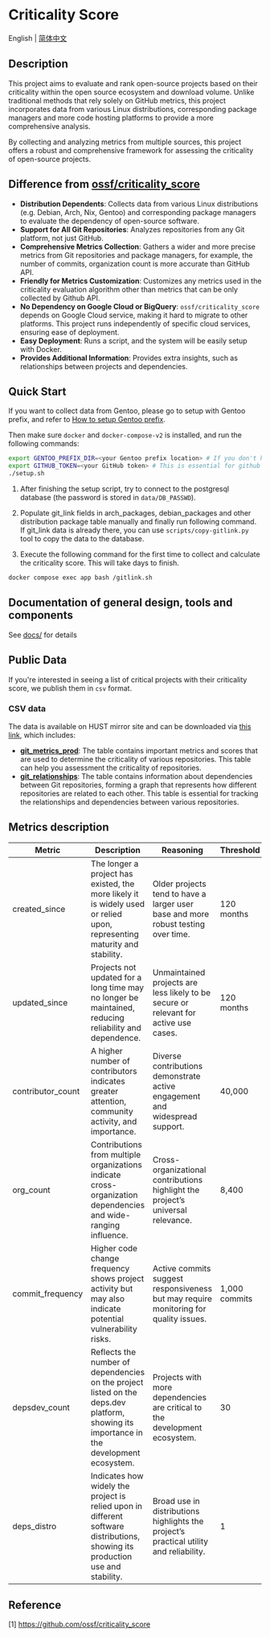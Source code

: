 # Criticality Score

English | [简体中文](./README.zh_CN.md) 

## Description

This project aims to evaluate and rank open-source projects based on their criticality within the open source ecosystem and download volume. Unlike traditional methods that rely solely on GitHub metrics, this project incorporates data from various Linux distributions, corresponding package managers and more code hosting platforms to provide a more comprehensive analysis.

By collecting and analyzing metrics from multiple sources, this project offers a robust and comprehensive framework for assessing the criticality of open-source projects.

## Difference from [ossf/criticality_score](https://github.com/ossf/criticality_score)

- **Distribution Dependents**: Collects data from various Linux distributions (e.g. Debian, Arch, Nix, Gentoo) and corresponding package managers to evaluate the dependency of open-source software.
- **Support for All Git Repositories**: Analyzes repositories from any Git platform, not just GitHub.
- **Comprehensive Metrics Collection**: Gathers a wider and more precise metrics from Git repositories and package managers, for example, the number of commits, organization count is more accurate than GitHub API.
- **Friendly for Metrics Customization**: Customizes any metrics used in the criticality evaluation algorithm other than metrics that can be only collected by Github API.
- **No Dependency on Google Cloud or BigQuery**: `ossf/criticality_score` depends on Google Cloud service, making it hard to migrate to other platforms. This project runs independently of specific cloud services, ensuring ease of deployment.
- **Easy Deployment**: Runs a script, and the system will be easily setup with Docker.
- **Provides Additional Information**: Provides extra insights, such as relationships between projects and dependencies.

## Quick Start

If you want to collect data from Gentoo, please go to setup with Gentoo prefix, and refer to [How to setup Gentoo prefix](./docs/setup/gentoo.md).

Then make sure `docker` and `docker-compose-v2` is installed, and run the following commands:

```sh
export GENTOO_PREFIX_DIR=<your Gentoo prefix location> # If you don't have Gentoo prefix set, ignore
export GITHUB_TOKEN=<your GitHub token> # This is essential for github enumeration
./setup.sh
```

1. After finishing the setup script, try to connect to the postgresql database (the password is stored in `data/DB_PASSWD`).

2. Populate git_link fields in arch_packages, debian_packages and other distribution package table manually and finally run following command. If git_link data is already there, you can use `scripts/copy-gitlink.py` tool to copy the data to the database.

3. Execute the following command for the first time to collect and calculate the criticality score. This will take days to finish.

```sh
docker compose exec app bash /gitlink.sh
```

## Documentation of general design, tools and components

See [docs/](./docs/) for details

## Public Data

If you're interested in seeing a list of critical projects with their criticality
score, we publish them in `csv` format.

### CSV data

The data is available on HUST mirror site and can be downloaded via [this link](https://mirrors.hust.edu.cn/core-oss/criticality_score_data/), which includes:

- **[git_metrics_prod](https://mirrors.hust.edu.cn/core-oss/criticality_score_data/latest/git_metrics_prod.csv)**: The table contains important metrics and scores that are used to determine the criticality of various repositories. This table can help you assessment the criticality of repositories.
- **[git_relationships](https://mirrors.hust.edu.cn/core-oss/criticality_score_data/latest/git_relationships.csv)**: The table contains information about dependencies between Git repositories, forming a graph that represents how different repositories are related to each other. This table is essential for tracking the relationships and dependencies between various repositories.

## Metrics description

| **Metric**           | **Description**                                                             | **Reasoning**                                                                          | **Threshold**  | **Weight**   |
|----------------------|-----------------------------------------------------------------------------|---------------------------------------------------------------------------------------|----------------|--------------|
| created_since        | The longer a project has existed, the more likely it is widely used or relied upon, representing maturity and stability. | Older projects tend to have a larger user base and more robust testing over time.     | 120 months     | 1           |
| updated_since        | Projects not updated for a long time may no longer be maintained, reducing reliability and dependence. | Unmaintained projects are less likely to be secure or relevant for active use cases.  | 120 months     | 1            |
| contributor_count    | A higher number of contributors indicates greater attention, community activity, and importance. | Diverse contributions demonstrate active engagement and widespread support.            | 40,000         | 1           |
| org_count            | Contributions from multiple organizations indicate cross-organization dependencies and wide-ranging influence. | Cross-organizational contributions highlight the project’s universal relevance.        | 8,400          | 1         |
| commit_frequency     | Higher code change frequency shows project activity but may also indicate potential vulnerability risks. | Active commits suggest responsiveness but may require monitoring for quality issues.   | 1,000 commits  | 1          |
| depsdev_count        | Reflects the number of dependencies on the project listed on the deps.dev platform, showing its importance in the development ecosystem. | Projects with more dependencies are critical to the development ecosystem.            | 30             | 1          |
| deps_distro          | Indicates how widely the project is relied upon in different software distributions, showing its production use and stability. | Broad use in distributions highlights the project’s practical utility and reliability. | 1   | 5         |


## Reference

[1] <https://github.com/ossf/criticality_score>
